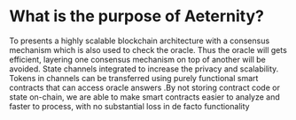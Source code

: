 

# **What is the purpose of Aeternity?**


To presents a highly scalable blockchain architecture with a consensus mechanism which is also used to check the oracle. Thus the oracle will gets efficient, layering one consensus mechanism on top of another will be avoided. State channels integrated to increase the privacy and scalability. Tokens in channels can be transferred using purely functional smart contracts that can access oracle answers .By not storing contract code or state on-chain, we are able to make smart contracts easier to analyze and faster to process, with no substantial loss in de facto functionality